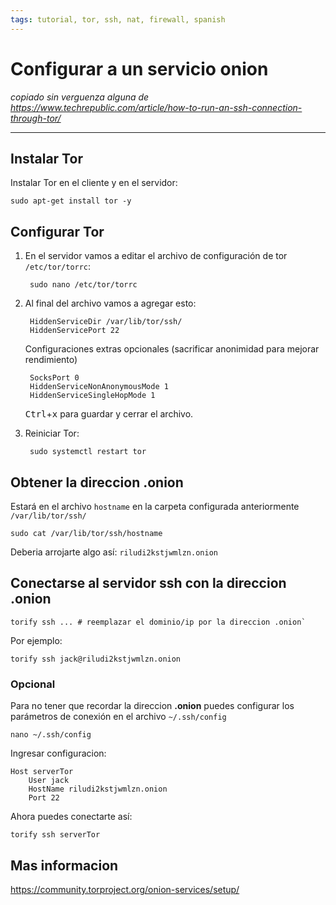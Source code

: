 ```yaml
---
tags: tutorial, tor, ssh, nat, firewall, spanish
---
```


# Configurar a un servicio onion

*copiado sin verguenza alguna de <https://www.techrepublic.com/article/how-to-run-an-ssh-connection-through-tor/>*

---

## Instalar Tor

Instalar Tor en el cliente y en el servidor:

    sudo apt-get install tor -y

## Configurar Tor

1. En el servidor vamos a editar el archivo de configuración de tor `/etc/tor/torrc`:

        sudo nano /etc/tor/torrc

2. Al final del archivo vamos a agregar esto:

        HiddenServiceDir /var/lib/tor/ssh/
        HiddenServicePort 22

    Configuraciones extras opcionales (sacrificar anonimidad para mejorar rendimiento)

        SocksPort 0
        HiddenServiceNonAnonymousMode 1
        HiddenServiceSingleHopMode 1

    <kbd>Ctrl</kbd>+<kbd>x</kbd> para guardar y cerrar el archivo.

3. Reiniciar Tor:

        sudo systemctl restart tor

## Obtener la direccion .onion

Estará en el archivo `hostname` en la carpeta configurada anteriormente `/var/lib/tor/ssh/`

    sudo cat /var/lib/tor/ssh/hostname

Deberia arrojarte algo así: `riludi2kstjwmlzn.onion`

## Conectarse al servidor ssh con la direccion .onion

    torify ssh ... # reemplazar el dominio/ip por la direccion .onion`

Por ejemplo:

    torify ssh jack@riludi2kstjwmlzn.onion

### Opcional

Para no tener que recordar la direccion **.onion** puedes configurar los parámetros de conexión en el archivo `~/.ssh/config`

    nano ~/.ssh/config

Ingresar configuracion:

    Host serverTor
        User jack
        HostName riludi2kstjwmlzn.onion
        Port 22

Ahora puedes conectarte así:

    torify ssh serverTor

## Mas informacion

<https://community.torproject.org/onion-services/setup/>

